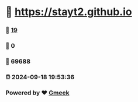 #   :link: https://stayt2.github.io 
### :page_facing_up: [19](https://stayt2.github.io/tag.html) 
### :speech_balloon: 0 
### :hibiscus: 69688 
### :alarm_clock: 2024-09-18 19:53:36 
### Powered by :heart: [Gmeek](https://github.com/Meekdai/Gmeek)
